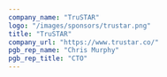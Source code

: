 ```yaml
---
company_name: "TruSTAR"
logo: "/images/sponsors/trustar.png"
title: "TruSTAR"
company_url: "https://www.trustar.co/"
pgb_rep_name: "Chris Murphy"
pgb_rep_title: "CTO"
---
```

